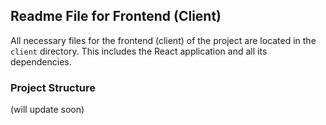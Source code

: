 ## Readme File for Frontend (Client)

All necessary files for the frontend (client) of the project are located in the `client` directory. This includes the React application and all its dependencies.

### Project Structure
(will update soon)


